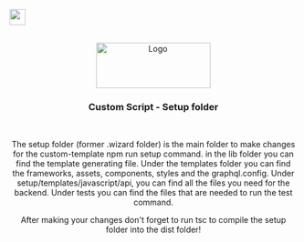 <div id="top"></div>

<a href="https://jobs.redbull.com"><img src="https://res.cloudinary.com/hva8bfgwe/image/upload/v1639940748/github/Jobs_d4eglr.svg" height="28" /></a>

<!-- PROJECT LOGO -->
<br />
<div align="center">
  <a href="https://github.com/github_username/repo_name">
    <img src="https://resources.redbull.com/logos/redbullcom/v3/redbullcom-logo.svg" alt="Logo" width="200" height="80">
  </a>

<h3 align="center">Custom Script - Setup folder</h3>
<br />
<p>
  The setup folder (former .wizard folder) is the main folder to make changes for the custom-template npm run setup command. in the lib folder you can find the template generating file. Under the templates folder you can find the frameworks, assets, components, styles and the graphql.config. Under setup/templates/javascript/api, you can find all the files you need for the backend. Under tests you can find the files that are needed to run the test command. 
</p>
<p>After making your changes don't forget to run tsc to compile the setup folder into the dist folder!</p>